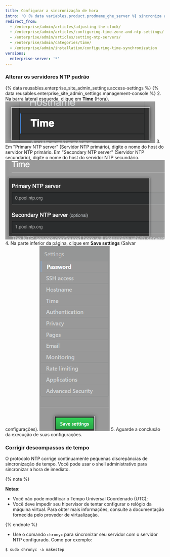 ```yaml
---
title: Configurar a sincronização de hora
intro: 'O {% data variables.product.prodname_ghe_server %} sincroniza automaticamente o relógio conectando-se a servidores NTP. Você pode definir os servidores NTP usados para sincronizar o relógio ou pode usar os servidores NTP padrão.'
redirect_from:
  - /enterprise/admin/articles/adjusting-the-clock/
  - /enterprise/admin/articles/configuring-time-zone-and-ntp-settings/
  - /enterprise/admin/articles/setting-ntp-servers/
  - /enterprise/admin/categories/time/
  - /enterprise/admin/installation/configuring-time-synchronization
versions:
  enterprise-server: '*'
---
```


### Alterar os servidores NTP padrão

{% data reusables.enterprise_site_admin_settings.access-settings %}
{% data reusables.enterprise_site_admin_settings.management-console %}
2. Na barra lateral esquerda, clique em **Time** (Hora). ![Botão Time (Hora) na barra lateral do {% data variables.enterprise.management_console %}](/assets/images/enterprise/management-console/sidebar-time.png)
3. Em "Primary NTP server" (Servidor NTP primário), digite o nome do host do servidor NTP primário. Em "Secondary NTP server" (Servidor NTP secundário), digite o nome do host do servidor NTP secundário. ![Campos de servidores NTP primário e secundário no {% data variables.enterprise.management_console %}](/assets/images/enterprise/management-console/ntp-servers.png)
4. Na parte inferior da página, clique em **Save settings** (Salvar configurações). ![Botão Save settings (Salvar configurações) no {% data variables.enterprise.management_console %}](/assets/images/enterprise/management-console/save-settings.png)
5. Aguarde a conclusão da execução de suas configurações.

### Corrigir descompassos de tempo

O protocolo NTP corrige continuamente pequenas discrepâncias de sincronização de tempo. Você pode usar o shell administrativo para sincronizar a hora de imediato.

{% note %}

**Notas:**
 - Você não pode modificar o Tempo Universal Coordenado (UTC);
 - Você deve impedir seu hipervisor de tentar configurar o relógio da máquina virtual. Para obter mais informações, consulte a documentação fornecida pelo provedor de virtualização.

{% endnote %}

- Use o comando `chronyc` para sincronizar seu servidor com o servidor NTP configurado. Como por exemplo:

```shell
$ sudo chronyc -a makestep
```
